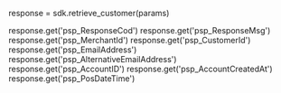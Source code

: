 response = sdk.retrieve_customer(params)

response.get('psp_ResponseCod')
response.get('psp_ResponseMsg')
response.get('psp_MerchantId')
response.get('psp_CustomerId')
response.get('psp_EmailAddress')
response.get('psp_AlternativeEmailAddress')
response.get('psp_AccountID')
response.get('psp_AccountCreatedAt')
response.get('psp_PosDateTime')
